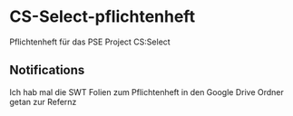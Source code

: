 # CS-Select-pflichtenheft
Pflichtenheft für das PSE Project CS:Select
## Notifications
Ich hab mal die SWT Folien zum Pflichtenheft in den Google Drive Ordner getan zur Refernz
